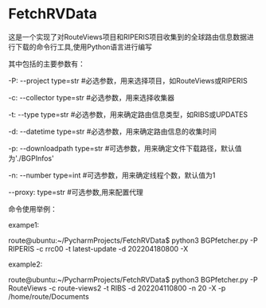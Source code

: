 # FetchRVData

  这是一个实现了对RouteViews项目和RIPERIS项目收集到的全球路由信息数据进行下载的命令行工具,使用Python语言进行编写
  
  其中包括的主要参数有：
  
  -P: --project             type=str      #必选参数，用来选择项目，如RouteViews或RIPERIS
  
  -c: --collector           type=str      #必选参数，用来选择收集器
  
  -t: --type                type=str      #必选参数，用来确定路由信息类型，如RIBS或UPDATES
  
  -d: --datetime            type=str      #必选参数，用来确定路由信息的收集时间
  
  -p: --downloadpath        type=str      #可选参数，用来确定文件下载路径，默认值为'./BGPInfos'
  
  -n: --number              type=int      #可选参数，用来确定线程个数，默认值为1
  
  --proxy:                  type=str      #可选参数,用来配置代理
  
  命令使用举例：
  
  exampe1:
  
  route@ubuntu:~/PycharmProjects/FetchRVData$ python3 BGPfetcher.py -P RIPERIS -c rrc00 -t latest-update -d 202204180800 -X
  
  example2:
  
  route@ubuntu:~/PycharmProjects/FetchRVData$ python3 BGPfetcher.py -P RouteViews -c route-views2 -t RIBS -d 202204110800 -n 20 -X -p /home/route/Documents

